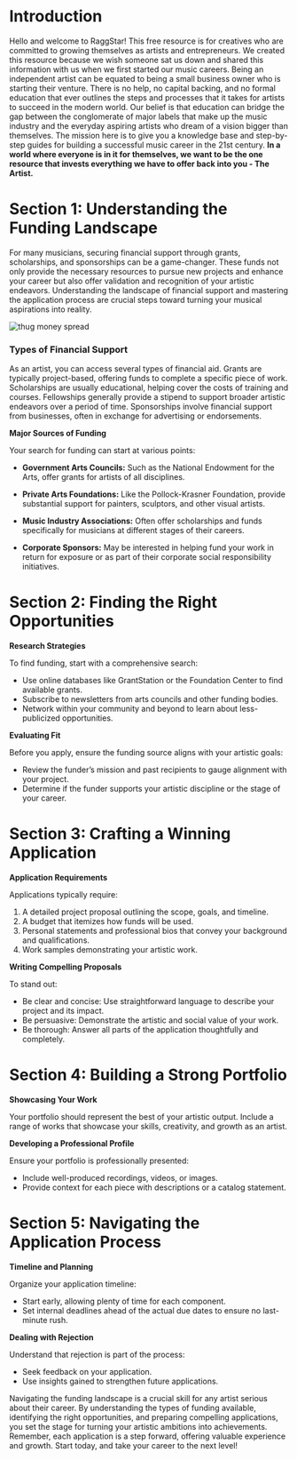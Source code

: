 <script lang='ts'>
  import BlogPageTemplate from '$lib/components/blog/BlogPageTemplate.svelte';
  import type { BlogCardProps, ASSETS_PATH } from '$lib/managers/BlogManager';
  import { orderedBlogPosts } from '$lib/managers/BlogManager';
  import { page } from '$app/stores';

  const blogPostInfo: BlogCardProps = orderedBlogPosts.find((post) => post.slug === $page.route.id?.split('/')[3]);
  const assetsUrl = `${ASSETS_PATH}/${blogPostInfo.image}`;

  const gif1 = `${assetsUrl}/gif1.gif`;
</script>

<BlogPageTemplate
  title={blogPostInfo.title}
  subtitle={blogPostInfo.subtitle}
  published_date={blogPostInfo.date_published}
  coverImg={blogPostInfo.image}>

# Introduction
Hello and welcome to RaggStar! This free resource is for creatives who are committed to growing themselves as artists and entrepreneurs. We created this resource because we wish someone sat us down and shared this information with us when we first started our music careers. Being an independent artist can be equated to being a small business owner who is starting their venture. There is no help, no capital backing, and no formal education that ever outlines the steps and processes that it takes for artists to succeed in the modern world. Our belief is that education can bridge the gap between the conglomerate of major labels that make up the music industry and the everyday aspiring artists who dream of a vision bigger than themselves. The mission here is to give you a knowledge base and step-by-step guides for building a successful music career in the 21st century. **In a world where everyone is in it for themselves, we want to be the one resource that invests everything we have to offer back into you - The Artist.**

# Section 1: Understanding the Funding Landscape

For many musicians, securing financial support through grants, scholarships, and sponsorships can be a game-changer. These funds not only provide the necessary resources to pursue new projects and enhance your career but also offer validation and recognition of your artistic endeavors. Understanding the landscape of financial support and mastering the application process are crucial steps toward turning your musical aspirations into reality.

![thug money spread]({gif1})

### Types of Financial Support

As an artist, you can access several types of financial aid. Grants are typically project-based, offering funds to complete a specific piece of work. Scholarships are usually educational, helping cover the costs of training and courses. Fellowships generally provide a stipend to support broader artistic endeavors over a period of time. Sponsorships involve financial support from businesses, often in exchange for advertising or endorsements.

**Major Sources of Funding**

Your search for funding can start at various points:

* **Government Arts Councils:** Such as the National Endowment for the Arts, offer grants for artists of all disciplines.

* **Private Arts Foundations:** Like the Pollock-Krasner Foundation, provide substantial support for painters, sculptors, and other visual artists.

* **Music Industry Associations:** Often offer scholarships and funds specifically for musicians at different stages of their careers.

* **Corporate Sponsors:** May be interested in helping fund your work in return for exposure or as part of their corporate social responsibility initiatives.

# Section 2: Finding the Right Opportunities

**Research Strategies**

To find funding, start with a comprehensive search:
* Use online databases like GrantStation or the Foundation Center to find available grants.
* Subscribe to newsletters from arts councils and other funding bodies.
* Network within your community and beyond to learn about less-publicized opportunities.

**Evaluating Fit**

Before you apply, ensure the funding source aligns with your artistic goals:
* Review the funder’s mission and past recipients to gauge alignment with your project.
* Determine if the funder supports your artistic discipline or the stage of your career.


# Section 3: Crafting a Winning Application

**Application Requirements**

Applications typically require:
1. A detailed project proposal outlining the scope, goals, and timeline.
2. A budget that itemizes how funds will be used.
3. Personal statements and professional bios that convey your background and qualifications.
4. Work samples demonstrating your artistic work.

**Writing Compelling Proposals**

To stand out:
* Be clear and concise: Use straightforward language to describe your project and its impact.
* Be persuasive: Demonstrate the artistic and social value of your work.
* Be thorough: Answer all parts of the application thoughtfully and completely.

# Section 4: Building a Strong Portfolio

**Showcasing Your Work**

Your portfolio should represent the best of your artistic output. Include a range of works that showcase your skills, creativity, and growth as an artist.

**Developing a Professional Profile**

Ensure your portfolio is professionally presented:

* Include well-produced recordings, videos, or images.
* Provide context for each piece with descriptions or a catalog statement.

# Section 5: Navigating the Application Process

**Timeline and Planning**

Organize your application timeline:
* Start early, allowing plenty of time for each component.
* Set internal deadlines ahead of the actual due dates to ensure no last-minute rush.

**Dealing with Rejection**

Understand that rejection is part of the process:
* Seek feedback on your application.
* Use insights gained to strengthen future applications.

Navigating the funding landscape is a crucial skill for any artist serious about their career. By understanding the types of funding available, identifying the right opportunities, and preparing compelling applications, you set the stage for turning your artistic ambitions into achievements. Remember, each application is a step forward, offering valuable experience and growth. Start today, and take your career to the next level!

</BlogPageTemplate>
